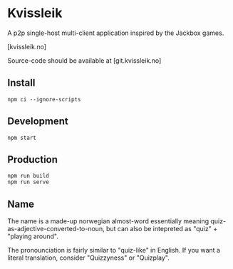 
# Kvissleik


A p2p single-host multi-client application inspired by the Jackbox games. 

[kvissleik.no]

Source-code should be available at [git.kvissleik.no]


## Install
```
npm ci --ignore-scripts
```

## Development
```
npm start
```

## Production
```
npm run build
npm run serve
```

## Name

The name is a made-up norwegian almost-word essentially meaning quiz-as-adjective-converted-to-noun, but can also be intepreted as "quiz" + "playing around".

The pronounciation is fairly similar to "quiz-like" in English. If you want a literal translation, consider "Quizzyness" or "Quizplay".
